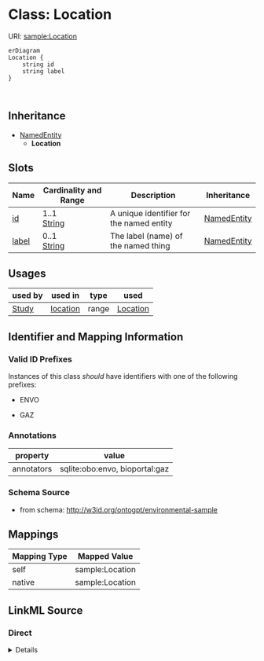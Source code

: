 # Class: Location



URI: [sample:Location](http://w3id.org/ontogpt/environmental-sample/Location)


```mermaid
erDiagram
Location {
    string id  
    string label  
}



```




## Inheritance
* [NamedEntity](NamedEntity.md)
    * **Location**



## Slots

| Name | Cardinality and Range | Description | Inheritance |
| ---  | --- | --- | --- |
| [id](id.md) | 1..1 <br/> [String](String.md) | A unique identifier for the named entity | [NamedEntity](NamedEntity.md) |
| [label](label.md) | 0..1 <br/> [String](String.md) | The label (name) of the named thing | [NamedEntity](NamedEntity.md) |





## Usages

| used by | used in | type | used |
| ---  | --- | --- | --- |
| [Study](Study.md) | [location](location.md) | range | [Location](Location.md) |






## Identifier and Mapping Information


### Valid ID Prefixes

Instances of this class *should* have identifiers with one of the following prefixes:

* ENVO

* GAZ






### Annotations

| property | value |
| --- | --- |
| annotators | sqlite:obo:envo, bioportal:gaz |



### Schema Source


* from schema: http://w3id.org/ontogpt/environmental-sample





## Mappings

| Mapping Type | Mapped Value |
| ---  | ---  |
| self | sample:Location |
| native | sample:Location |





## LinkML Source

<!-- TODO: investigate https://stackoverflow.com/questions/37606292/how-to-create-tabbed-code-blocks-in-mkdocs-or-sphinx -->

### Direct

<details>
```yaml
name: Location
id_prefixes:
- ENVO
- GAZ
annotations:
  annotators:
    tag: annotators
    value: sqlite:obo:envo, bioportal:gaz
from_schema: http://w3id.org/ontogpt/environmental-sample
rank: 1000
is_a: NamedEntity

```
</details>

### Induced

<details>
```yaml
name: Location
id_prefixes:
- ENVO
- GAZ
annotations:
  annotators:
    tag: annotators
    value: sqlite:obo:envo, bioportal:gaz
from_schema: http://w3id.org/ontogpt/environmental-sample
rank: 1000
is_a: NamedEntity
attributes:
  id:
    name: id
    annotations:
      prompt.skip:
        tag: prompt.skip
        value: 'true'
    description: A unique identifier for the named entity
    comments:
    - this is populated during the grounding and normalization step
    from_schema: http://w3id.org/ontogpt/environmental-sample
    rank: 1000
    identifier: true
    alias: id
    owner: Location
    domain_of:
    - NamedEntity
    - Publication
    range: string
  label:
    name: label
    annotations:
      owl:
        tag: owl
        value: AnnotationProperty, AnnotationAssertion
    description: The label (name) of the named thing
    from_schema: http://w3id.org/ontogpt/environmental-sample
    aliases:
    - name
    rank: 1000
    slot_uri: rdfs:label
    alias: label
    owner: Location
    domain_of:
    - NamedEntity
    range: string

```
</details>